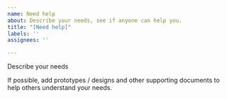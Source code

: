 ```yaml
---
name: Need help
about: Describe your needs, see if anyone can help you.
title: "[Need help]"
labels: ''
assignees: ''

---
```


Describe your needs

If possible, add prototypes / designs and other supporting documents to help others understand your needs.
